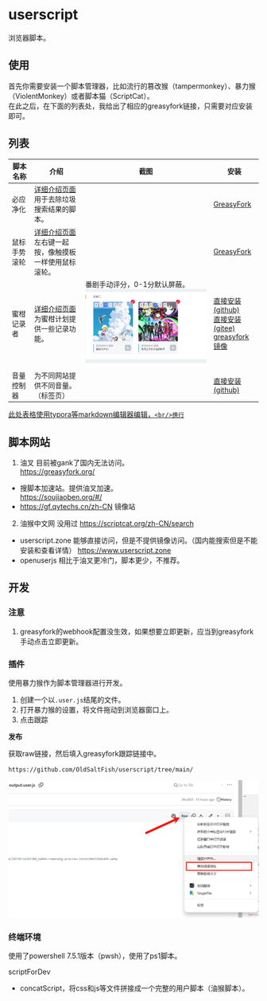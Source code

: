 # userscript
浏览器脚本。
## 使用
首先你需要安装一个脚本管理器，比如流行的篡改猴（tampermonkey）、暴力猴（ViolentMonkey）或者脚本猫（ScriptCat）。  
在此之后，在下面的列表处，我给出了相应的greasyfork链接，只需要对应安装即可。  

## 列表



| 脚本名称     | 介绍                                                         | 截图                                                         | 安装                                                         |
| ------------ | ------------------------------------------------------------ | ------------------------------------------------------------ | ------------------------------------------------------------ |
| 必应净化     | [详细介绍页面](packages/bing-purifier/README.md)<br/>用于去除垃圾搜索结果的脚本。 |                                                              | [GreasyFork](https://greasyfork.org/zh-CN/scripts/521549-%E5%BF%85%E5%BA%94%E5%87%80%E5%8C%96) |
| 鼠标手势滚轮 | [详细介绍页面](packages/mouse-gesture/README.md)<br/>左右键一起按，像触摸板一样使用鼠标滚轮。 |                                                              | [GreasyFork](https://greasyfork.org/zh-CN/scripts/538393-%E9%BC%A0%E6%A0%87%E6%91%87%E6%BB%9A%E6%89%8B%E5%8A%BF%E6%BB%9A%E5%8A%A8%E6%8E%A7%E5%88%B6) |
| 蜜柑记录者   | [详细介绍页面](packages/mikanani-recorder/README.md)<br/>为蜜柑计划提供一些记录功能。 | 番剧手动评分，0-1分默认屏蔽。<br/>![alt text](packages/mikanani-recorder/imgs/PixPin_2025-08-13_02-40-42.webp) | <a href="https://github.com/OldSaltFish/userscript/raw/refs/heads/main/packages/mikanani-recorder/output.user.js" target="_blank">直接安装(github)</a>  <br/><a href="https://gitee.com/oldsaltfish/userscript/raw/main/packages/mikanani-recorder/output.user.js" target="_blank">直接安装(gitee)</a><br/>[greasyfork镜像](https://gf.qytechs.cn/zh-CN/scripts/545661-%E8%9C%9C%E6%9F%91%E8%AE%B0%E5%BD%95) |
| 音量控制器   | 为不同网站提供不同音量。（标签页）                           |                                                              | <a href="https://github.com/OldSaltFish/userscript/raw/refs/heads/main/packages/volume-controller/output.user.js">直接安装(github)</a> |

<u>此处表格使用typora等markdown编辑器编辑，`<br/>换行`</u>

## 脚本网站
1. 油叉 目前被gank了国内无法访问。  
https://greasyfork.org/
- 搜脚本加速站。提供油叉加速。  
https://soujiaoben.org/#/
- https://gf.qytechs.cn/zh-CN 镜像站
2. 油猴中文网 没用过
https://scriptcat.org/zh-CN/search
- userscript.zone 能够直接访问，但是不提供镜像访问。（国内能搜索但是不能安装和查看详情）
https://www.userscript.zone
- openuserjs 相比于油叉更冷门，脚本更少，不推荐。

## 开发
### 注意

1. greasyfork的webhook配置没生效，如果想要立即更新，应当到greasyfork手动点击立即更新。  

### 插件
使用暴力猴作为脚本管理器进行开发。  
1. 创建一个以`.user.js`结尾的文件。
2. 打开暴力猴的设置，将文件拖动到浏览器窗口上。  
3. 点击跟踪

**发布**  

获取raw链接，然后填入greasyfork跟踪链接中。  
```
https://github.com/OldSaltFish/userscript/tree/main/
```
![PixPin_2025-08-16_16-05-20](imgs/PixPin_2025-08-16_16-05-20.jpg)

### 终端环境
使用了powershell 7.5.1版本（pwsh），使用了ps1脚本。  

scriptForDev  
- concatScript，将css和js等文件拼接成一个完整的用户脚本（油猴脚本）。  


